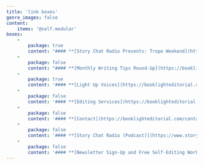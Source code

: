 ```yaml
---
title: 'link boxes'
genre_images: false
content:
    items: '@self.modular'
boxes:
    -
        package: true
        content: "#### **[Story Chat Radio Presents: Trope Weekend](https://www.storychatradio.com/trope-weekend)**\n(Classes and Workshops)\n\n\n\n\n\n\n\n\n\n\n"
    -
        package: false
        content: "#### **[Monthly Writing Tips Round-Up](https://booklighteditorial.com/blog)**\n\n"
    -
        package: true
        content: '#### **[Light Up Voices](https://booklighteditorial.com/blog/light-up-voices)**'
    -
        package: false
        content: '#### **[Editing Services](https://booklighteditorial.com/services)**'
    -
        package: false
        content: '#### **[Contact](https://booklighteditorial.com/contact)**'
    -
        package: false
        content: '#### **[Story Chat Radio (Podcast)](https://www.storychatradio.com/)**'
    -
        package: false
        content: '#### **[Newsletter Sign-Up and Free Self-Editing Workbook](https://booklighteditorial.us15.list-manage.com/subscribe?u=41cbd1b3120b5a7852e2b113c&id=2186454ed1)**'
---
```



